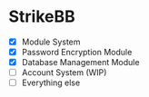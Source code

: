 # StrikeBB
- [X] Module System
- [X] Password Encryption Module
- [X] Database Management Module
- [ ] Account System (WIP)
- [ ] Everything else
